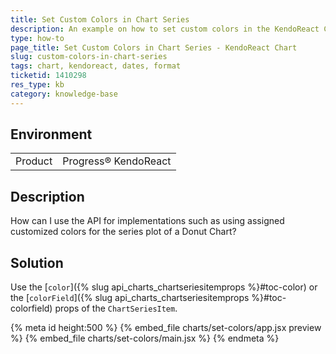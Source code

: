 ```yaml
---
title: Set Custom Colors in Chart Series
description: An example on how to set custom colors in the KendoReact Chart series.
type: how-to
page_title: Set Custom Colors in Chart Series - KendoReact Chart
slug: custom-colors-in-chart-series
tags: chart, kendoreact, dates, format
ticketid: 1410298
res_type: kb
category: knowledge-base
---
```


## Environment

<table>
	<tbody>
		<tr>
			<td>Product</td>
			<td>Progress® KendoReact</td>
		</tr>
	</tbody>
</table>


## Description

How can I use the API for implementations such as using assigned customized colors for the series plot of a Donut Chart?

## Solution

Use the [`color`]({% slug api_charts_chartseriesitemprops %}#toc-color) or the [`colorField`]({% slug api_charts_chartseriesitemprops %}#toc-colorfield) props of the `ChartSeriesItem`.

{% meta id height:500 %}
{% embed_file charts/set-colors/app.jsx preview %}
{% embed_file charts/set-colors/main.jsx %}
{% endmeta %}
